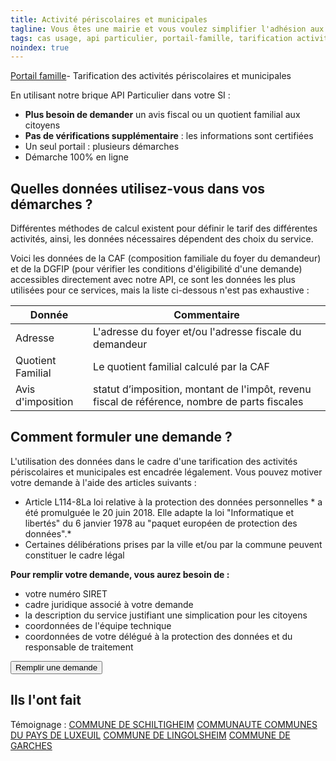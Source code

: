 ```yaml
---
title: Activité périscolaires et municipales
tagline: Vous êtes une mairie et vous voulez simplifier l'adhésion aux activités municipales et aux activités périscolaires ?
tags: cas usage, api particulier, portail-famille, tarification activités prériscolaire, activités municipales
noindex: true
---
```

 [Portail famille](/guide/portail-famille)- Tarification des activités périscolaires et municipales

En utilisant notre brique API Particulier dans votre SI :
- **Plus besoin de demander** un avis fiscal ou un quotient familial aux citoyens
- **Pas de vérifications supplémentaire** : les informations sont certifiées
- Un seul portail : plusieurs démarches 
- Démarche 100% en ligne

## Quelles données utilisez-vous dans vos démarches ?

Différentes méthodes de calcul existent pour définir le tarif des différentes activités, ainsi, les données nécessaires dépendent des choix du service. 

Voici les données de la CAF (composition familiale du foyer du demandeur) et de la DGFIP (pour vérifier les conditions d'éligibilité d'une demande) accessibles directement avec notre API, ce sont les données les plus utilisées pour ce services, mais la liste ci-dessous n'est pas exhaustive : 

| Donnée            | Commentaire                                              |
| ----------------- | -------------------------------------------------------- |
| Adresse           | L'adresse du foyer  et/ou l'adresse fiscale du demandeur   |
| Quotient Familial | Le quotient familial calculé par la CAF                  |
| Avis d'imposition | statut d’imposition, montant de l'impôt, revenu fiscal de référence, nombre de parts fiscales |

## Comment formuler une demande ?

L'utilisation des données dans le cadre d'une tarification des activités périscolaires et municipales est encadrée légalement. Vous pouvez motiver votre demande à l'aide des articles suivants :

* Article L114-8<External href="https://www.vie-publique.fr/eclairage/19591-protection-des-donnees-personnelles-essentiel-loi-cnil-du-20-juin-20189">La loi relative à la protection des données personnelles</External> * a été promulguée le 20 juin 2018. Elle adapte la loi "Informatique et libertés" du 6 janvier 1978 au "paquet européen de protection des données".* 
* Certaines délibérations prises par la ville et/ou par la commune peuvent constituer le cadre légal

**Pour remplir votre demande, vous aurez besoin de :**

- votre numéro SIRET
- cadre juridique associé à votre demande
- la description du service justifiant une simplication pour les citoyens
- coordonnées de l'équipe technique
- coordonnées de votre délégué à la protection des données et du responsable de traitement

<Button href="https://signup.api.gouv.fr/api-particulier">Remplir une demande</Button>


## Ils l'ont fait

Témoignage : [COMMUNE DE SCHILTIGHEIM](https://signup.api.gouv.fr/api-particulier/460#description)
[COMMUNAUTE COMMUNES DU PAYS DE LUXEUIL](https://datapass.api.gouv.fr/api-particulier/2082#donnees)
[COMMUNE DE LINGOLSHEIM](https://datapass.api.gouv.fr/api-particulier/1881#donnees)
[COMMUNE DE GARCHES](https://datapass.api.gouv.fr/api-particulier/854#donnees)
